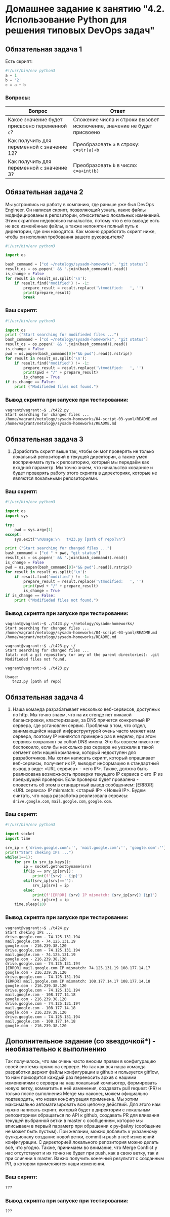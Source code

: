 # Домашнее задание к занятию "4.2. Использование Python для решения типовых DevOps задач"

## Обязательная задача 1

Есть скрипт:
```python
#!/usr/bin/env python3
a = 1
b = '2'
c = a + b
```

### Вопросы:
| Вопрос  | Ответ |
| ------------- | ------------- |
| Какое значение будет присвоено переменной `c`?  | Сложение числа и строки вызовет исключение, значение не будет присвоено  |
| Как получить для переменной `c` значение 12?  | Преобразовать `a` в строку: `c=str(a)+b` |
| Как получить для переменной `c` значение 3?  | Преобразовать `b` в число: `c=a+int(b)` |

## Обязательная задача 2
Мы устроились на работу в компанию, где раньше уже был DevOps Engineer. Он написал скрипт, позволяющий узнать, какие файлы модифицированы в репозитории, относительно локальных изменений. Этим скриптом недовольно начальство, потому что в его выводе есть не все изменённые файлы, а также непонятен полный путь к директории, где они находятся. Как можно доработать скрипт ниже, чтобы он исполнял требования вашего руководителя?

```python
#!/usr/bin/env python3

import os

bash_command = ["cd ~/netology/sysadm-homeworks", "git status"]
result_os = os.popen(' && '.join(bash_command)).read()
is_change = False
for result in result_os.split('\n'):
    if result.find('modified') != -1:
        prepare_result = result.replace('\tmodified:   ', '')
        print(prepare_result)
        break
```

### Ваш скрипт:
```python
#!/usr/bin/env python3

import os
print ("Start searching for modifieded files ...")
bash_command = ["cd ~/netology/sysadm-homeworks", "git status"]
result_os = os.popen(' && '.join(bash_command)).read()
is_change = False
pwd = os.popen(bash_command[0]+"&& pwd").read().rstrip()
for result in result_os.split('\n'):
    if result.find('modified') != -1:
        prepare_result = result.replace('\tmodified:   ', '')
        print(pwd + "/" + prepare_result)
        is_change = True
if is_change == False:
    print ("Modifieded files not found.")
```

### Вывод скрипта при запуске при тестировании:
```
vagrant@vagrant:~$ ./t422.py
Start searching for changed files ...
/home/vagrant/netology/sysadm-homeworks/04-script-03-yaml/README.md
/home/vagrant/netology/sysadm-homeworks/README.md
```

## Обязательная задача 3
1. Доработать скрипт выше так, чтобы он мог проверять не только локальный репозиторий в текущей директории, а также умел воспринимать путь к репозиторию, который мы передаём как входной параметр. Мы точно знаем, что начальство коварное и будет проверять работу этого скрипта в директориях, которые не являются локальными репозиториями.

### Ваш скрипт:
```python
#!/usr/bin/env python3

import os
import sys

try:
    pwd = sys.argv[1]
except:
    sys.exit("\nUsage:\n   t423.py [path of repo]\n")

print ("Start searching for changed files ...")
bash_command = ["cd " + pwd, "git status"]
result_os = os.popen(' && '.join(bash_command)).read()
is_change = False
pwd = os.popen(bash_command[0]+"&& pwd").read().rstrip()
for result in result_os.split('\n'):
    if result.find('modified') != -1:
        prepare_result = result.replace('\tmodified:   ', '')
        print(pwd + "/" + prepare_result)
        is_change = True
if is_change == False:
    print ("Modifieded files not found.")
```

### Вывод скрипта при запуске при тестировании:
```
vagrant@vagrant:~$ ./t423.py ~/netology/sysadm-homeworks/
Start searching for changed files ...
/home/vagrant/netology/sysadm-homeworks/04-script-03-yaml/README.md
/home/vagrant/netology/sysadm-homeworks/README.md

vagrant@vagrant:~$ ./t423.py ~/
Start searching for changed files ...
fatal: not a git repository (or any of the parent directories): .git
Modifieded files not found.

vagrant@vagrant:~$ ./t423.py

Usage:
   t423.py [path of repo]

```

## Обязательная задача 4
1. Наша команда разрабатывает несколько веб-сервисов, доступных по http. Мы точно знаем, что на их стенде нет никакой балансировки, кластеризации, за DNS прячется конкретный IP сервера, где установлен сервис. Проблема в том, что отдел, занимающийся нашей инфраструктурой очень часто меняет нам сервера, поэтому IP меняются примерно раз в неделю, при этом сервисы сохраняют за собой DNS имена. Это бы совсем никого не беспокоило, если бы несколько раз сервера не уезжали в такой сегмент сети нашей компании, который недоступен для разработчиков. Мы хотим написать скрипт, который опрашивает веб-сервисы, получает их IP, выводит информацию в стандартный вывод в виде: <URL сервиса> - <его IP>. Также, должна быть реализована возможность проверки текущего IP сервиса c его IP из предыдущей проверки. Если проверка будет провалена - оповестить об этом в стандартный вывод сообщением: [ERROR] <URL сервиса> IP mismatch: <старый IP> <Новый IP>. Будем считать, что наша разработка реализовала сервисы: `drive.google.com`, `mail.google.com`, `google.com`.

### Ваш скрипт:
```python
#!/usr/bin/env python3

import socket
import time

srv_ip = {'drive.google.com':'', 'mail.google.com':'', 'google.com':''}
print("Start cheking IPs ...")
while(1==1):
    for srv in srv_ip.keys():
        ip = socket.gethostbyname(srv)
        if(ip == srv_ip[srv]):
            print(f'{srv} - {ip}')
        elif(srv_ip[srv]==''):
            srv_ip[srv] = ip
        else:
            print(f'[ERROR] {srv} IP mismatch: {srv_ip[srv]} {ip}')
            srv_ip[srv] = ip
    time.sleep(10)
```

### Вывод скрипта при запуске при тестировании:
```
vagrant@vagrant:~$ ./t424.py
Start cheking IPs ...
drive.google.com - 74.125.131.194
mail.google.com - 74.125.131.19
google.com - 216.239.38.120
drive.google.com - 74.125.131.194
mail.google.com - 74.125.131.19
google.com - 216.239.38.120
drive.google.com - 74.125.131.194
[ERROR] mail.google.com IP mismatch: 74.125.131.19 108.177.14.17
google.com - 216.239.38.120
drive.google.com - 74.125.131.194
[ERROR] mail.google.com IP mismatch: 108.177.14.17 108.177.14.18
google.com - 216.239.38.120
drive.google.com - 74.125.131.194
mail.google.com - 108.177.14.18
google.com - 216.239.38.120
drive.google.com - 74.125.131.194
mail.google.com - 108.177.14.18
google.com - 216.239.38.120
drive.google.com - 74.125.131.194
mail.google.com - 108.177.14.18
google.com - 216.239.38.120
```

## Дополнительное задание (со звездочкой*) - необязательно к выполнению

Так получилось, что мы очень часто вносим правки в конфигурацию своей системы прямо на сервере. Но так как вся наша команда разработки держит файлы конфигурации в github и пользуется gitflow, то нам приходится каждый раз переносить архив с нашими изменениями с сервера на наш локальный компьютер, формировать новую ветку, коммитить в неё изменения, создавать pull request (PR) и только после выполнения Merge мы наконец можем официально подтвердить, что новая конфигурация применена. Мы хотим максимально автоматизировать всю цепочку действий. Для этого нам нужно написать скрипт, который будет в директории с локальным репозиторием обращаться по API к github, создавать PR для вливания текущей выбранной ветки в master с сообщением, которое мы вписываем в первый параметр при обращении к py-файлу (сообщение не может быть пустым). При желании, можно добавить к указанному функционалу создание новой ветки, commit и push в неё изменений конфигурации. С директорией локального репозитория можно делать всё, что угодно. Также, принимаем во внимание, что Merge Conflict у нас отсутствуют и их точно не будет при push, как в свою ветку, так и при слиянии в master. Важно получить конечный результат с созданным PR, в котором применяются наши изменения. 

### Ваш скрипт:
```python
???
```

### Вывод скрипта при запуске при тестировании:
```
???
```
